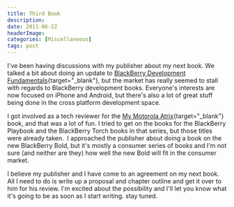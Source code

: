 ```yaml
---
title: Third Book
description: 
date: 2011-06-22
headerImage: 
categories: [Miscellaneous]
tags: post
---
```


I've been having discussions with my publisher about my next book. We talked a bit about doing an update to [BlackBerry Development Fundamentals](https://amazon.com/gp/product/0321647424){target="_blank"}, but the market has really seemed to stall with regards to BlackBerry development books. Everyone's interests are now focused on iPhone and Android, but there's also a lot of great stuff being done in the cross platform development space.

I got involved as a tech reviewer for the [My Motorola Atrix](https://amazon.com/gp/product/0789748886){target="_blank"} book, and that was a lot of fun. I tried to get on the books for the BlackBerry Playbook and the BlackBerry Torch books in that series, but those titles were already taken.  I approached the publisher about doing a book on the new BlackBerry Bold, but it's mostly a consumer series of books and I'm not sure (and neither are they) how well the new Bold will fit in the consumer market.

I believe my publisher and I have come to an agreement on my next book. All I need to do is write up a proposal and chapter outline and get it over to him for his review. I'm excited about the possibility and I'll let you know what it's going to be as soon as I start writing. stay tuned.
